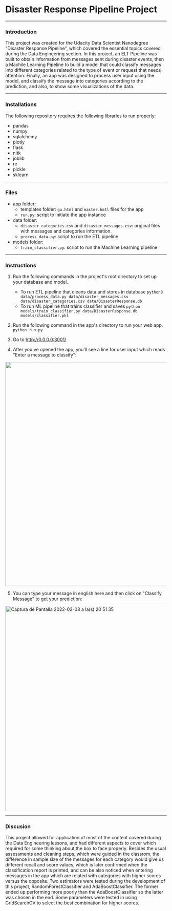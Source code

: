 # Disaster Response Pipeline Project
-----
### Introduction

This project was created for the Udacity Data Scientist Nanodegree "Disaster Response Pipeline", which covered the essential topics covered during the Data Engineering section. In this project, an ELT Pipeline was built to obtain information from messages sent during disaster events, then a Machile Learning Pipeline to build a model that could classify messages into different categories related to the type of event or request that needs attention. Finally, an app was designed to process user input using the model, and classify the message into categories according to the prediction, and also, to show some visualizations of the data.

-----
### Installations

The following repository requires the following libraries to run properly:
- pandas
- numpy
- sqlalchemy
- plotly
- flask
- nltk
- joblib
- re
- pickle
- sklearn

-----
### Files
- app folder:
  - templates folder: `go.html` and `master.hmtl` files for the app
  - `run.py`: script to initiate the app instance
- data folder:
  - `disaster_categories.csv` and `disaster_messages.csv`: original files with messages and categories information.
  - `process_data.py`: script to run the ETL pipeline
- models folder:
  - `train_classifier.py`: script to run the Machine Learning pipeline

-----
### Instructions

1. Run the following commands in the project's root directory to set up your database and model.

    - To run ETL pipeline that cleans data and stores in database
        `python3 data/process_data.py data/disaster_messages.csv data/disaster_categories.csv data/DisasterResponse.db`
    - To run ML pipeline that trains classifier and saves
        `python models/train_classifier.py data/DisasterResponse.db models/classifier.pkl`

2. Run the following command in the app's directory to run your web app.
    `python run.py`

3. Go to http://0.0.0.0:3001/

4. After you've opened the app, you'll see a line for user input which reads "Enter a message to classify":
<img width="700" src="https://user-images.githubusercontent.com/77977899/153095048-7e5ddf6d-68ec-45db-b5ba-258ffe24304e.png">

5. You can type your message in english here and then click on "Classify Message" to get your prediction:
<img width="641" alt="Captura de Pantalla 2022-02-08 a la(s) 20 51 35" src="https://user-images.githubusercontent.com/77977899/153095332-92fae0bc-f236-416c-98be-f855fa77ec7d.png">

-----

### Discusion
This project allowed for application of most of the content covered during the Data Engineering lessons, and had different aspects to cover which required for some thinking about the box to face properly. Besides the usual assessments and cleaning steps, which were guided in the classrom, the difference in sample size of the messages for each category would give us different recall and score values, which is later confirmed when the classification report is printed, and can be also noticed when entering messages in the app which are related with categories with higher scores versus the opposite.
Two estimators were tested during the development of this project, RandomForestClassifier and AdaBoostClassifier. The former ended up performing more poorly than the AdaBoostClassifier so the latter was chosen in the end. Some parameters were tested in using GridSearchCV to select the best combination for higher scores.

